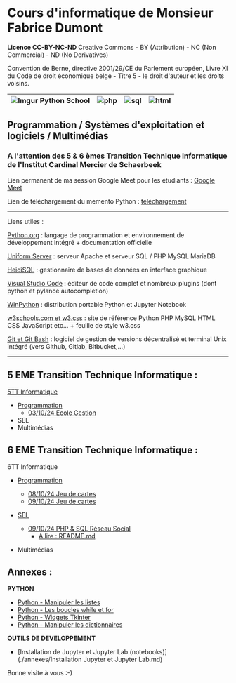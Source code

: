 # Cours d'informatique de Monsieur Fabrice Dumont

**Licence CC-BY-NC-ND**  Creative Commons - BY (Attribution) - NC (Non Commercial) - ND (No Derivatives)

Convention de Berne, directive 2001/29/CE du Parlement européen, Livre XI du Code de droit économique belge - Titre 5 - le droit d'auteur et les droits voisins.

| ![Imgur Python School](https://i.imgur.com/ti449hxm.png) | ![php](https://i.imgur.com/2EXnnWGm.png) | ![sql](https://i.imgur.com/1Y4ibMrm.png) | ![html](https://i.imgur.com/svYLNOfm.png) |
| -------------------------------------------------------- | ---------------------------------------- | ---------------------------------------- | ----------------------------------------- |

## Programmation / Systèmes d'exploitation et logiciels / Multimédias

### A l'attention des 5 & 6 èmes Transition Technique Informatique de l'Institut Cardinal Mercier de Schaerbeek

Lien permanent de ma session Google Meet pour les étudiants : [Google Meet](https://meet.google.com/vaa-uvqa-jeu)

Lien de téléchargement du memento Python : [téléchargement](https://drive.google.com/file/d/1MY2jUIuuccmZ0CTt5LQdFq4uFyEwNaCo/view?usp=sharing)

------

Liens utiles :

 [Python.org](https://www.python.org/) : langage de programmation et environnement de développement intégré + documentation officielle

[Uniform Server](https://www.uniformserver.com/) : serveur Apache et serveur SQL / PHP MySQL MariaDB

[HeidiSQL](https://www.heidisql.com/) : gestionnaire de bases de données en interface graphique

[Visual Studio Code](https://code.visualstudio.com/) : éditeur de code complet et nombreux plugins (dont python et pylance autocompletion)

[WinPython](https://winpython.github.io/) : distribution portable Python et Jupyter Notebook

[w3schools.com et w3.css](https://www.w3schools.com/) :  site de référence Python PHP MySQL HTML CSS JavaScript etc... + feuille de style w3.css

[Git et Git Bash](https://git-scm.com/) : logiciel de gestion de versions décentralisé et terminal Unix intégré (vers Github, Gitlab, Bitbucket,...)

------

## 5 EME Transition Technique Informatique :

[5TT Informatique](./cours_5tt "5TT")

- [Programmation](./cours_5tt/programmation)
  - [03/10/24 Ecole Gestion](./cours_5tt/programmation/03_10_24_ecole_gestion)
- SEL
- Multimédias

## 6 EME Transition Technique Informatique :

6TT Informatique

- [Programmation](./cours_6tt/programmation)
  - [08/10/24 Jeu de cartes](./cours_6tt/programmation/08_10_24)
  - [09/10/24 Jeu de cartes](./cours_6tt/programmation/09_10_24)
- [SEL](./cours_6tt/sel)
  - [09/10/24 PHP & SQL Réseau Social](./cours_6tt/sel/09_10_24)
    - [A lire : README.md](./cours_6tt/sel/09_10_24/README.md)
  
- Multimédias

## Annexes :

**PYTHON**

- [Python - Manipuler les listes](./annexes/python_listes.md)
- [Python - Les boucles while et for](./annexes/python_boucles.md)
- [Python - Widgets Tkinter](./annexes/widgets_Tkinter.md)
- [Python - Manipuler les dictionnaires](./annexes/python_dictionaires.md)

**OUTILS DE DEVELOPPEMENT**

- [Installation de Jupyter et Jupyter Lab (notebooks)](./annexes/Installation Jupyter et Jupyter Lab.md)

Bonne visite à vous :-)

